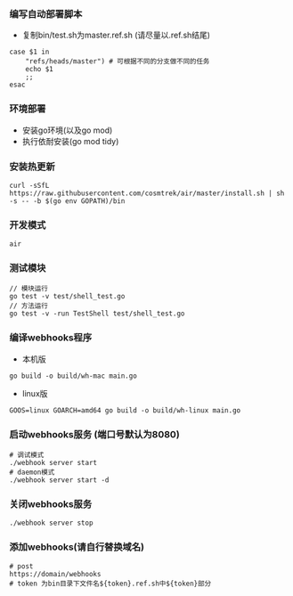 ### 编写自动部署脚本
- 复制bin/test.sh为master.ref.sh (请尽量以.ref.sh结尾)
```
case $1 in
    "refs/heads/master") # 可根据不同的分支做不同的任务
    echo $1
    ;;
esac
```
### 环境部署
- 安装go环境(以及go mod)
- 执行依耐安装(go mod tidy)

### 安装热更新
```
curl -sSfL https://raw.githubusercontent.com/cosmtrek/air/master/install.sh | sh -s -- -b $(go env GOPATH)/bin
```

### 开发模式
```
air
```

### 测试模块
```
// 模块运行
go test -v test/shell_test.go
// 方法运行
go test -v -run TestShell test/shell_test.go
```

### 编译webhooks程序
- 本机版
```
go build -o build/wh-mac main.go
```
- linux版
```
GOOS=linux GOARCH=amd64 go build -o build/wh-linux main.go
```

### 启动webhooks服务 (端口号默认为8080)
```
# 调试模式
./webhook server start
# daemon模式
./webhook server start -d
```

### 关闭webhooks服务
```
./webhook server stop
```

### 添加webhooks(请自行替换域名)
```
# post
https://domain/webhooks
# token 为bin目录下文件名${token}.ref.sh中${token}部分
```